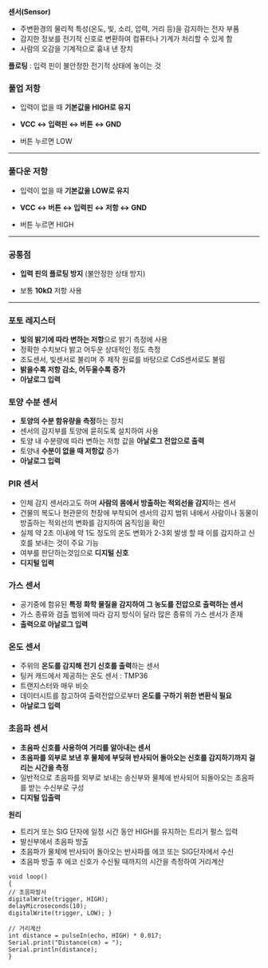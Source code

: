 **센서(Sensor)**
- 주변환경의 물리적 특성(온도, 빛, 소리, 압력, 거리 등)을 감지하는 전자 부품
- 감지한 정보를 전기적 신호로 변환하여 컴퓨터나 기계가 처리할 수 있게 함
- 사람의 오감을 기계적으로 흉내 낸 장치

**플로팅** : 입력 핀이 불안정한 전기적 상태에 놓이는 것
###  **풀업 저항**

- 입력이 없을 때 **기본값을 HIGH로 유지**
    
- **VCC ↔ 입력핀 ↔ 버튼 ↔ GND**
    
- 버튼 누르면 LOW

---

###  **풀다운 저항**

- 입력이 없을 때 **기본값을 LOW로 유지**
    
- **VCC ↔ 버튼 ↔ 입력핀 ↔ 저항 ↔ GND**
    
- 버튼 누르면 HIGH

---

###  공통점

- **입력 핀의 플로팅 방지** (불안정한 상태 방지)
    
- 보통 **10kΩ** 저항 사용

---
### 포토 레지스터 
- **빛의 밝기에 따라 변하는 저항**으로 밝기 측정에 사용
- 정확한 수치보다 밝고 어두운 상대적인 정도 측정
- 조도센서, 빛센서로 불리며 주 제작 원료를 바탕으로 CdS센서로도 불림
- **밝을수록 저항 감소, 어두울수록 증가**
- **아날로그 입력**

### 토양 수분 센서
- **토양의 수분 함유량을 측정**하는 장치
- 센서의 감지부를 토양에 묻히도록 설치하여 사용
- 토양 내 수분량에 따라 변하는 저항 값을 **아날로그 전압으로 출력**
- 토양내 **수분이 없을 때 저항값** 증가
- **아날로그 입력**

### PIR 센서
- 인체 감지 센서라고도 하며 **사람의 몸에서 방출하는 적외선을 감지**하는 센서
- 건물의 복도나 현관문의 천장에 부착되어 센서의 감지 범위 내에서 사람이나 동물이 방출하는 적외선의 변화를 감지하여 움직임을 확인
- 실제 약 2초 이내에 약 1도 정도의 온도 변화가 2-3회 발생 할 때 이를 감지하고 신호를 보내는 것이 주요 기능
- 여부를 판단하는것임으로 **디지털 신호**
- **디지털 입력**

### 가스 센서
- 공기중에 함유된 **특정 화학 물질을 감지하여 그 농도를 전압으로 출력하는 센서**
- 가스 종류와 검출 범위에 따라 감지 방식이 달라 많은 종류의 가스 센서가 존재
- **출력으로 아날로그 입력** 


### 온도 센서
- 주위의 **온도를 감지해 전기 신호를 출력**하는 센서
- 팅커 캐드에서 제공하는 온도 센서 : TMP36
- 트랜지스터와 매우 비슷
- 데이터시트를 참고하여 출력전압으로부터 **온도를 구하기 위한 변환식 필요**
- **아날로그 입력**

### 초음파 센서
- **초음파 신호를 사용하여 거리를 알아내는 센서**
- **초음파를 외부로 보낸 후 물체에 부딪혀 반사되어 돌아오는 신호를 감지하기까지 걸리는 시간을 측정**
- 일반적으로 초음파를 외부로 보내는 송신부와 물체에 반사되어 되돌아오는 초음파를 받는 수신부로 구성
- **디지털 입출력**

**원리**
- 트리거 또는 SIG 단자에 일정 시간 동안 HIGH를 유지하는 트리거 펄스 입력
- 발신부에서 초음파 방출
- 초음파가 물체에 반사되어 돌아오는 반사파를 에코 또는  SIG단자에서 수신
- 초음파 방출 후 에코 신호가 수신될 때까지의 시간을 측정하여 거리계산
```
void loop() 
{
// 초음파발사
digitalWrite(trigger, HIGH); 
delayMicroseconds(10);
digitalWrite(trigger, LOW); }

// 거리계산
int distance = pulseIn(echo, HIGH) * 0.017;
Serial.print("Distance(cm) = ");
Serial.println(distance);
}
```

